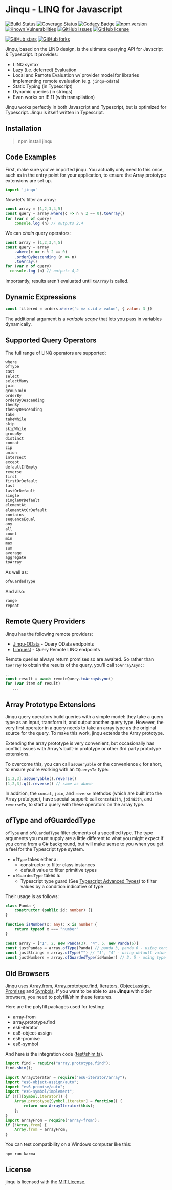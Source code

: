 # Jinqu - LINQ for Javascript

[![Build Status](https://travis-ci.org/jin-qu/jinqu.svg?branch=master)](https://travis-ci.org/jin-qu/jinqu)
[![Coverage Status](https://coveralls.io/repos/github/jin-qu/jinqu/badge.svg?branch=master)](https://coveralls.io/github/jin-qu/jinqu?branch=master)
[![Codacy Badge](https://api.codacy.com/project/badge/Grade/a66f3a091f0f41839817bc6194b73f4f)](https://app.codacy.com/app/umutozel/jinqu?utm_source=github.com&utm_medium=referral&utm_content=jin-qu/jinqu&utm_campaign=Badge_Grade_Dashboard)
[![npm version](https://badge.fury.io/js/jinqu.svg)](https://badge.fury.io/js/jinqu)
<a href="https://snyk.io/test/npm/jinqu"><img src="https://snyk.io/test/npm/jinqu/badge.svg" alt="Known Vulnerabilities" data-canonical-src="https://snyk.io/test/npm/jinqu" style="max-width:100%;"></a>
[![GitHub issues](https://img.shields.io/github/issues/jin-qu/jinqu.svg)](https://github.com/jin-qu/jinqu/issues)
[![GitHub license](https://img.shields.io/badge/license-MIT-blue.svg)](https://raw.githubusercontent.com/jin-qu/jinqu/master/LICENSE)

[![GitHub stars](https://img.shields.io/github/stars/jin-qu/jinqu.svg?style=social&label=Star)](https://github.com/jin-qu/jinqu)
[![GitHub forks](https://img.shields.io/github/forks/jin-qu/jinqu.svg?style=social&label=Fork)](https://github.com/jin-qu/jinqu)

Jinqu, based on the LINQ design, is the ultimate querying API for Javscript & Typescript. It provides:

* LINQ syntax
* Lazy (i.e. deferred) Evaluation
* Local and Remote Evaluation w/ provider model for libraries implementing remote evaluation (e.g. `jinqu-odata`)
* Static Typing (in Typescript)
* Dynamic queries (in strings)
* Even works on IE 11 (with transpilation)

Jinqu works perfectly in both Javascript and Typescript, but is optimized for Typescript. Jinqu is itself written in Typescript.

## Installation

> npm install jinqu

## Code Examples

First, make sure you've imported jinqu. You actually only need to this once, such as in the entry point for your application, to ensure the Array prototype extensions are set up.

```typescript
import 'jinqu'
```
Now let's filter an array:

```typescript
const array = [1,2,3,4,5]
const query = array.where(c => n % 2 == 0).toArray()
for (var n of query)
    console.log (n) // outputs 2,4
```
We can *chain* query operators:

```typescript
const array = [1,2,3,4,5]
const query = array
    .where(c => n % 2 == 0)
    .orderByDescending (n => n)
    .toArray()
for (var n of query)
  console.log (n) // outputs 4,2
```
Importantly, results aren't evaluated until `toArray` is called.

## Dynamic Expressions

```JavaScript
const filtered = orders.where('c => c.id > value', { value: 3 })
```
The additional argument is a *variable scope* that lets you pass in variables dynamically.

## Supported Query Operators

The full range of LINQ operators are supported:

```typescript
where  
ofType  
cast  
select  
selectMany  
join  
groupJoin  
orderBy  
orderByDescending  
thenBy  
thenByDescending  
take  
takeWhile  
skip  
skipWhile  
groupBy  
distinct  
concat  
zip  
union  
intersect  
except  
defaultIfEmpty  
reverse  
first  
firstOrDefault  
last  
lastOrDefault  
single  
singleOrDefault  
elementAt  
elementAtOrDefault  
contains  
sequenceEqual  
any  
all  
count  
min  
max  
sum  
average  
aggregate  
toArray
```

As well as:

```typescript
ofGuardedType
```

And also:

```typescript
range  
repeat
```

## Remote Query Providers

Jinqu has the following remote providers:

 * [Jinqu-OData](https://github.com/jin-qu/jinqu-odata) - Query OData endpoints
 * [Linquest](https://github.com/jin-qu/linquest) - Query Remote LINQ endpoints

Remote queries always return promises so are awaited. So rather than `toArray` to obtain the results of the query, you'll call `toArrayAsync`:

```typescript
...
const result = await remoteQuery.toArrayAsync()
for (var item of result)
   ...
```
## Array Prototype Extensions

Jinqu query operators build queries with a simple model: they take a query type as an input, transform it, and output another query type. However, the very first operator in a query needs to take an array type as the original source for the query. To make this work, jinqu extends the Array prototype.

Extending the array prototype is very convenient, but occasionally has conflict issues with Array's built-in prototype or other 3rd party prototype extensions.

To overcome this, you can call `asQueryable` or the convenience `q` for short, to ensure you're working with an `IQuery<T>` type:

```typescript
[1,2,3].asQueryable().reverse()
[1,2,3].q().reverse() // same as above
```
In addition, the `concat`, `join`, and `reverse` methdos (which are built into the Array prototype), have special support: call `concatWith`, `joinWith`, and `reverseTo`, to start a query with these operators on the array type.

## ofType and ofGuardedType

`ofType` and `ofGuardedType` filter elements of a specified type. The type arguments you must supply are a little different to what you might expect if you come from a C# background, but will make sense to you when you get a feel for the Typescript type system.

 * `ofType` takes either a:
   * constructor to filter class instances
   * default value to filter primitive types
 * `ofGuardedType` takes a:
    * Typescript type guard (See [Typescript Advanced Types](https://www.typescriptlang.org/docs/handbook/advanced-types.html)) to filter values by a condition indicative of type

Their usage is as follows:

```typescript
class Panda {
    constructor (public id: number) {}
}

function isNumber(x: any): x is number {
    return typeof x === "number"
}

const array = ["1", 2, new Panda(3), "4", 5, new Panda(6)]
const justPandas = array.ofType(Panda) // panda 3, panda 6 - using constructor type filter
const justStrings = array.ofType("") // "1", "4" - using default value type filter 
const justNumbers = array.ofGuardedType(isNumber) // 2, 5 - using type guard filter
```

## Old Browsers

Jinqu uses [Array.from](https://developer.mozilla.org/en-US/docs/Web/JavaScript/Reference/Global_Objects/Array/from), [Array.prototype.find](https://developer.mozilla.org/en-US/docs/Web/JavaScript/Reference/Global_Objects/Array/find), [Iterators](https://developer.mozilla.org/en-US/docs/Web/JavaScript/Guide/Iterators_and_Generators), [Object.assign](https://developer.mozilla.org/en-US/docs/Web/JavaScript/Reference/Global_Objects/Object/assign), [Promises](https://developer.mozilla.org/en-US/docs/Web/JavaScript/Reference/Global_Objects/Promise) and [Symbols](https://developer.mozilla.org/en-US/docs/Web/JavaScript/Reference/Global_Objects/Symbol). If you want to be able to use **Jinqu** with older browsers, you need to polyfill/shim these features.

Here are the polyfill packages used for testing:

* array-from
* array.prototype.find
* es6-iterator
* es6-object-assign
* es6-promise
* es6-symbol

And here is the integration code ([test/shim.ts](https://github.com/jin-qu/jinqu/blob/master/test/shim.ts)).

```typescript
import find = require("array.prototype.find");
find.shim();

import ArrayIterator = require("es6-iterator/array");
import "es6-object-assign/auto";
import "es6-promise/auto";
import "es6-symbol/implement";
if (![][Symbol.iterator]) {
    Array.prototype[Symbol.iterator] = function() {
        return new ArrayIterator(this);
    };
}
import arrayFrom = require("array-from");
if (!Array.from) {
    Array.from = arrayFrom;
}
```

You can test compatibility on a Windows computer like this:

```shell
npm run karma
```

## License

jinqu is licensed with the [MIT License](LICENSE).
